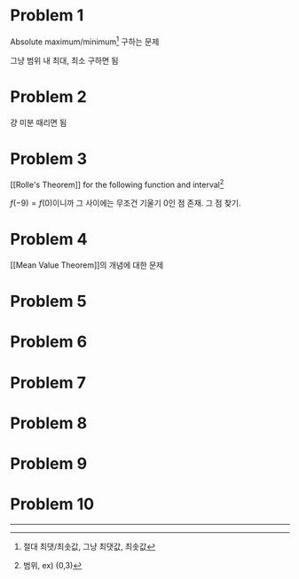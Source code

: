 # Problem 1
Absolute maximum/minimum[^1] 구하는 문제

그냥 범위 내 최대, 최소 구하면 됨
# Problem 2
걍 미분 때리면 됨

# Problem 3
[[Rolle's Theorem]] for the following function and interval[^2]

$f(-9) = f(0)$이니까 그 사이에는 무조건 기울기 0인 점 존재. 그 점 찾기.
# Problem 4
[[Mean Value Theorem]]의 개념에 대한 문제
# Problem 5

# Problem 6

# Problem 7

# Problem 8

# Problem 9

# Problem 10


---
[^1]: 절대 최댓/최솟값, 그냥 최댓값, 최솟값
[^2]: 범위, ex) (0,3) 
